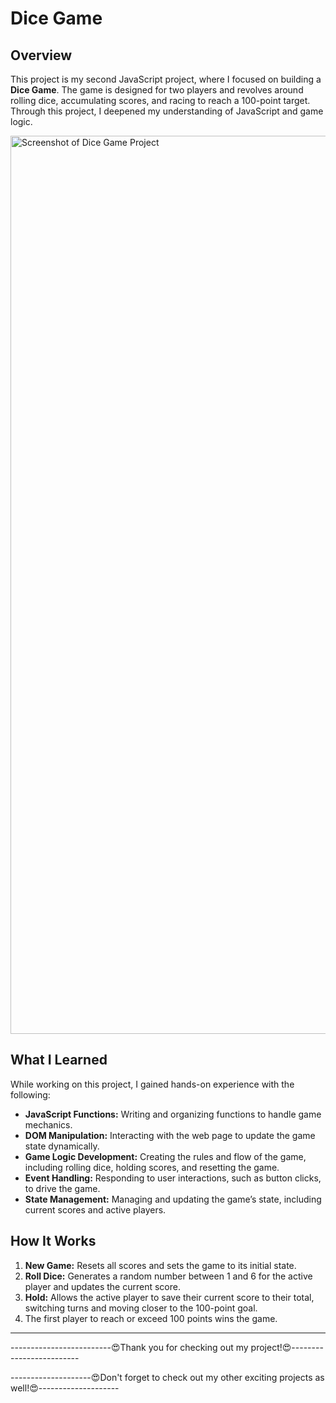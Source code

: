 <h1>Dice Game</h1>
<h2>Overview</h2>
<p>This project is my second JavaScript project, where I focused on building a <strong>Dice Game</strong>. The game is designed for two players and revolves around rolling dice, accumulating scores, and racing to reach a 100-point target. Through this project, I deepened my understanding of JavaScript and game logic.</p>

<img width="1437" alt="Screenshot of Dice Game Project" src="https://github.com/user-attachments/assets/28491272-c410-4bae-8f7c-fc47f73bf251" />

<h2>What I Learned</h2>
<p>While working on this project, I gained hands-on experience with the following:</p>
<ul>
    <li><strong>JavaScript Functions:</strong> Writing and organizing functions to handle game mechanics.</li>
    <li><strong>DOM Manipulation:</strong> Interacting with the web page to update the game state dynamically.</li>
    <li><strong>Game Logic Development:</strong> Creating the rules and flow of the game, including rolling dice, holding scores, and resetting the game.</li>
    <li><strong>Event Handling:</strong> Responding to user interactions, such as button clicks, to drive the game.</li>
    <li><strong>State Management:</strong> Managing and updating the game’s state, including current scores and active players.</li>
</ul>

<h2>How It Works</h2>
<ol>
    <li><strong>New Game:</strong> Resets all scores and sets the game to its initial state.</li>
    <li><strong>Roll Dice:</strong> Generates a random number between 1 and 6 for the active player and updates the current score.</li>
    <li><strong>Hold:</strong> Allows the active player to save their current score to their total, switching turns and moving closer to the 100-point goal.</li>
    <li>The first player to reach or exceed 100 points wins the game.</li>
</ol>

<hr />
<p>-------------------------😍Thank you for checking out my project!😍-------------------------</p>
<p>--------------------😍Don't forget to check out my other exciting projects as well!😍--------------------</p>

